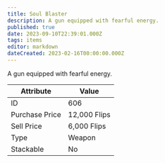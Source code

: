 ```yaml
---
title: Soul Blaster
description: A gun equipped with fearful energy.
published: true
date: 2023-09-10T22:39:01.000Z
tags: items
editor: markdown
dateCreated: 2023-02-16T00:00:00.000Z
---
```


A gun equipped with fearful energy.

|Attribute|Value|
|-|-|
|ID|606|
|Purchase Price|12,000 Flips|
|Sell Price|6,000 Flips|
|Type|Weapon|
|Stackable|No|

